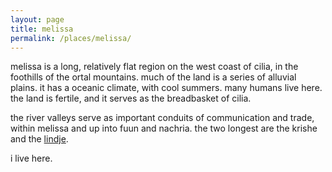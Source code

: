 ```yaml
---
layout: page
title: melissa
permalink: /places/melissa/
---
```


melissa is a long, relatively flat region on the west coast of cilia, in the foothills of the ortal mountains. much of the land is a series of alluvial plains. it has a oceanic climate, with cool summers. many humans live here. the land is fertile, and it serves as the breadbasket of cilia. 

the river valleys serve as important conduits of communication and trade, within melissa and up into fuun and nachria. the two longest are the krishe and the [lindje](/places/lindje).

i live here.

